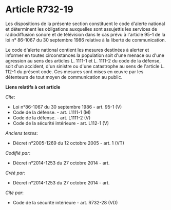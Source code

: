 # Article R732-19

Les dispositions de la présente section constituent le code d'alerte national et déterminent les obligations auxquelles sont
assujettis les services de radiodiffusion sonore et de télévision dans le cas prévu à l'article 95-1 de la loi n° 86-1067 du
30 septembre 1986 relative à la liberté de communication. 

Le code d'alerte national contient les mesures destinées à alerter et informer en toutes circonstances la population soit
d'une menace ou d'une agression au sens des articles L. 1111-1 et L. 1111-2 du code de la défense, soit d'un accident, d'un
sinistre ou d'une catastrophe au sens de l'article L. 112-1 du présent code. Ces mesures sont mises en œuvre par les
détenteurs de tout moyen de communication au public.

**Liens relatifs à cet article**

_Cite_:

  - Loi n°86-1067 du 30 septembre 1986 - art. 95-1 (V)
  - Code de la défense. - art. L1111-1 (M)
  - Code de la défense. - art. L1111-2 (V)
  - Code de la sécurité intérieure - art. L112-1 (V)

_Anciens textes_:

  - Décret n°2005-1269 du 12 octobre 2005 - art. 1 (VT)

_Codifié par_:

  - Décret n°2014-1253 du 27 octobre 2014 - art.

_Créé par_:

  - Décret n°2014-1253 du 27 octobre 2014 - art.

_Cité par_:

  - Code de la sécurité intérieure - art. R732-28 (VD)
